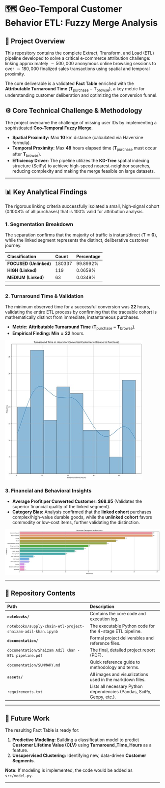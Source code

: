 # 🗺️ Geo-Temporal Customer Behavior ETL: Fuzzy Merge Analysis

## 🎯 Project Overview

This repository contains the complete Extract, Transform, and Load (ETL) pipeline developed to solve a critical e-commerce attribution challenge: linking approximately $\sim 500,000$ anonymous online browsing sessions to over $\sim 180,000$ finalized sales transactions using spatial and temporal proximity.

The core deliverable is a validated **Fact Table** enriched with the **Attributable Turnaround Time** ($\mathbf{T_{\text{purchase}} - T_{\text{browse}}}$), a key metric for understanding customer deliberation and optimizing the conversion funnel.

## ⚙️ Core Technical Challenge & Methodology

The project overcame the challenge of missing user IDs by implementing a sophisticated **Geo-Temporal Fuzzy Merge**.

* **Spatial Proximity:** Max $\mathbf{10 \text{ km}}$ distance (calculated via Haversine formula).
* **Temporal Proximity:** Max $\mathbf{48 \text{ hours}}$ elapsed time ($\mathbf{T_{\text{purchase}}}$ must occur after $\mathbf{T_{\text{browse}}}$).
* **Efficiency Driver:** The pipeline utilizes the **KD-Tree** spatial indexing structure (SciPy) to achieve high-speed nearest-neighbor searches, reducing complexity and making the merge feasible on large datasets.

---

## 📊 Key Analytical Findings

The rigorous linking criteria successfully isolated a small, high-signal cohort ($0.1008\%$ of all purchases) that is $100\%$ valid for attribution analysis.

### 1. Segmentation Breakdown

The separation confirms that the majority of traffic is instant/direct ($\mathbf{T=0}$), while the linked segment represents the distinct, deliberative customer journey.

| Classification | Count | Percentage |
| :--- | :--- | :--- |
| **FOCUSED (Unlinked)** | $180337$ | $99.8992\%$ |
| **HIGH (Linked)** | $119$ | $0.0659\%$ |
| **MEDIUM (Linked)** | $63$ | $0.0349\%$ |

---

### 2. Turnaround Time & Validation

The minimum observed time for a successful conversion was $\mathbf{22 \text{ hours}}$, validating the entire ETL process by confirming that the traceable cohort is mathematically distinct from immediate, instantaneous purchases.

* **Metric:** **Attributable Turnaround Time** ($\mathbf{T_{\text{purchase}} - T_{\text{browse}}}$).
* **Empirical Finding:** $\mathbf{Min = 22 \text{ hours}}$.

![Turnaround Time Distribution Histogram Placeholder](assets/Turnaround_Time_dist.jpg)

### 3. Financial and Behavioral Insights

* **Average Profit per Converted Customer:** $\mathbf{\$68.95}$ (Validates the superior financial quality of the linked segment).
* **Category Bias:** Analysis confirmed that the **linked cohort** purchases complex/high-value durable goods, while the **unlinked cohort** favors commodity or low-cost items, further validating the distinction.

![Category Mapping Visualization Placeholder](assets/Converted_customer_purchase_category.jpg)

---

## 📂 Repository Contents

| Path | Description |
| :--- | :--- |
| **`notebooks/`** | Contains the core code and execution log. |
| `notebooks/supply-chain-etl-project-shaizam-adil-khan.ipynb` | The executable Python code for the 4-stage ETL pipeline. |
| **`documentation/`** | Formal project deliverables and reference files. |
| `documentation/Shaizam Adil Khan - ETL pipeline.pdf` | The final, detailed project report (PDF). |
| `documentation/SUMMARY.md` | Quick reference guide to methodology and terms. |
| **`assets/`** | All images and visualizations used in the markdown files. |
| `requirements.txt` | Lists all necessary Python dependencies (Pandas, SciPy, Geopy, etc.). |

---

## 🚀 Future Work

The resulting Fact Table is ready for:

1. **Predictive Modeling:** Building a classification model to predict **Customer Lifetime Value (CLV)** using $\mathbf{Turnaround\_Time\_Hours}$ as a feature.
2. **Unsupervised Clustering:** Identifying new, data-driven **Customer Segments**.

**Note:** If modeling is implemented, the code would be added as `src/model.py`.

---

